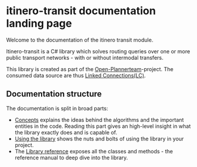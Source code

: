  itinero-transit documentation landing page
============================================

Welcome to the documentation of the itinero transit module.

Itinero-transit is a C# library which solves routing queries over one or more public transport networks - with or without intermodal transfers.

This library is created as part of the [Open-Plannerteam](https://openplanner.team/)-project. The consumed data source are thus [Linked Connections(LC)](https://linkedconnections.org/).

 Documentation structure
 -----------------------
 
The documentation is split in broad parts:

- [Concepts](articles/index.md) explains the ideas behind the algorithms and the important entities in the code. Reading this part gives an high-level insight in what the library exactly does and is capable of.
- [Using the library](docs/index.html) shows the nuts and bolts of using the library in your project.
- The [Library reference](api/index.md) exposes all the classes and methods - the reference manual to deep dive into the library.
